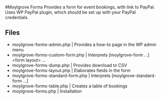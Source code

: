 #Moylgrove Forms
Provides a form for event bookings, with link to PayPal.
Uses WP PayPal plugin, which should be set up with your PayPal credentials.

## Files

* moylgrove-forms-admin.php | Provides a how-to page in the WP admin menu
* moylgrove-forms-custom-form.php | Interprets \[moylgrove-form ...] \<form layout\> ...
* moylgrove-forms-dump.php | Provides download to CSV
* moylgrove-forms-layout.php |  Elaborates fields in the form
* moylgrove-forms-standard-form.php | Interprets \[moylgrove-standard-form ...]
* moylgrove-forms-table.php | Creates a table of bookings
* moylgrove-forms.php | Installation
